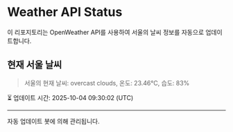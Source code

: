 
# Weather API Status

이 리포지토리는 OpenWeather API를 사용하여 서울의 날씨 정보를 자동으로 업데이트합니다.

## 현재 서울 날씨
> 서울의 현재 날씨: overcast clouds, 온도: 23.46°C, 습도: 83%

⏳ 업데이트 시간: 2025-10-04 09:30:02 (UTC)

---
자동 업데이트 봇에 의해 관리됩니다.
